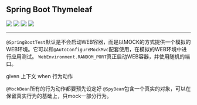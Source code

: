 ## Spring Boot Thymeleaf

![](https://gitee.com/fanlychie/images/raw/develop/java1.8.svg) 
![](https://gitee.com/fanlychie/images/raw/develop/springboot2.1.6.svg) 
![](https://gitee.com/fanlychie/images/raw/develop/maven3.6.1.svg) 
![](https://gitee.com/fanlychie/images/raw/develop/idea2019.svg) 

---

`@SpringBootTest`默认是不会启动WEB容器，而是以MOCK的方式提供一个模拟的WEB环境。它可以和`@AutoConfigureMockMvc`配套使用，在模拟的WEB环境中进行应用测试。
`WebEnvironment.RANDOM_PORT`真正启动WEB容器，并使用随机的端口。

given 上下文
when 行为动作

`@MockBean`所有的行为动作都要预先设定好
`@SpyBean`包含一个真实的对象，可以在保留真实行为的基础上，只mock一部分行为。
